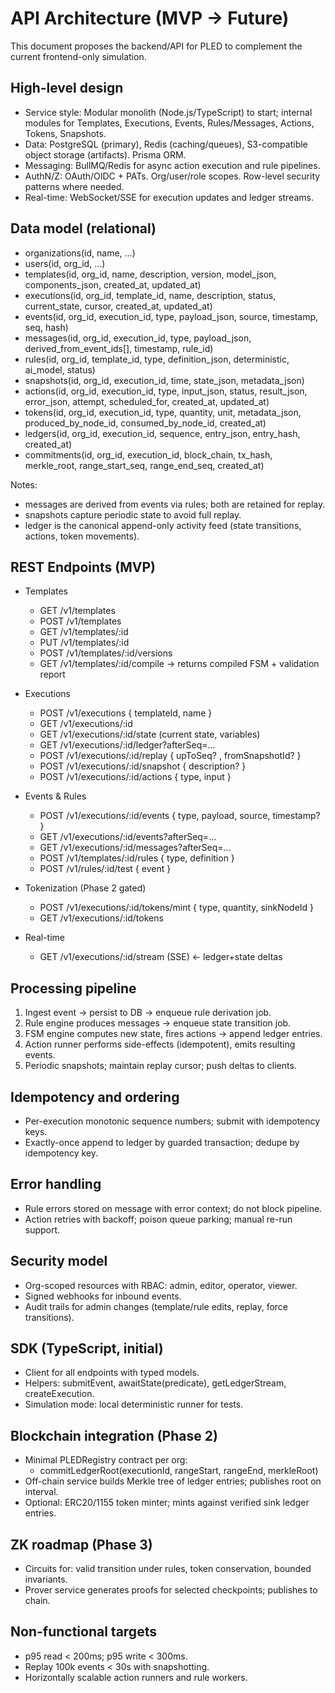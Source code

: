 # API Architecture (MVP → Future)

This document proposes the backend/API for PLED to complement the current frontend-only simulation.

## High-level design
- Service style: Modular monolith (Node.js/TypeScript) to start; internal modules for Templates, Executions, Events, Rules/Messages, Actions, Tokens, Snapshots.
- Data: PostgreSQL (primary), Redis (caching/queues), S3-compatible object storage (artifacts). Prisma ORM.
- Messaging: BullMQ/Redis for async action execution and rule pipelines.
- AuthN/Z: OAuth/OIDC + PATs. Org/user/role scopes. Row-level security patterns where needed.
- Real-time: WebSocket/SSE for execution updates and ledger streams.

## Data model (relational)
- organizations(id, name, ...)
- users(id, org_id, ...)
- templates(id, org_id, name, description, version, model_json, components_json, created_at, updated_at)
- executions(id, org_id, template_id, name, description, status, current_state, cursor, created_at, updated_at)
- events(id, org_id, execution_id, type, payload_json, source, timestamp, seq, hash)
- messages(id, org_id, execution_id, type, payload_json, derived_from_event_ids[], timestamp, rule_id)
- rules(id, org_id, template_id, type, definition_json, deterministic, ai_model, status)
- snapshots(id, org_id, execution_id, time, state_json, metadata_json)
- actions(id, org_id, execution_id, type, input_json, status, result_json, error_json, attempt, scheduled_for, created_at, updated_at)
- tokens(id, org_id, execution_id, type, quantity, unit, metadata_json, produced_by_node_id, consumed_by_node_id, created_at)
- ledgers(id, org_id, execution_id, sequence, entry_json, entry_hash, created_at)
- commitments(id, org_id, execution_id, block_chain, tx_hash, merkle_root, range_start_seq, range_end_seq, created_at)

Notes:
- messages are derived from events via rules; both are retained for replay.
- snapshots capture periodic state to avoid full replay.
- ledger is the canonical append-only activity feed (state transitions, actions, token movements).

## REST Endpoints (MVP)
- Templates
  - GET /v1/templates
  - POST /v1/templates
  - GET /v1/templates/:id
  - PUT /v1/templates/:id
  - POST /v1/templates/:id/versions
  - GET /v1/templates/:id/compile → returns compiled FSM + validation report

- Executions
  - POST /v1/executions { templateId, name }
  - GET /v1/executions/:id
  - GET /v1/executions/:id/state (current state, variables)
  - GET /v1/executions/:id/ledger?afterSeq=...
  - POST /v1/executions/:id/replay { upToSeq? , fromSnapshotId? }
  - POST /v1/executions/:id/snapshot { description? }
  - POST /v1/executions/:id/actions { type, input }

- Events & Rules
  - POST /v1/executions/:id/events { type, payload, source, timestamp? }
  - GET /v1/executions/:id/events?afterSeq=...
  - GET /v1/executions/:id/messages?afterSeq=...
  - POST /v1/templates/:id/rules { type, definition }
  - POST /v1/rules/:id/test { event }

- Tokenization (Phase 2 gated)
  - POST /v1/executions/:id/tokens/mint { type, quantity, sinkNodeId }
  - GET /v1/executions/:id/tokens

- Real-time
  - GET /v1/executions/:id/stream (SSE) ← ledger+state deltas

## Processing pipeline
1) Ingest event → persist to DB → enqueue rule derivation job.
2) Rule engine produces messages → enqueue state transition job.
3) FSM engine computes new state, fires actions → append ledger entries.
4) Action runner performs side-effects (idempotent), emits resulting events.
5) Periodic snapshots; maintain replay cursor; push deltas to clients.

## Idempotency and ordering
- Per-execution monotonic sequence numbers; submit with idempotency keys.
- Exactly-once append to ledger by guarded transaction; dedupe by idempotency key.

## Error handling
- Rule errors stored on message with error context; do not block pipeline.
- Action retries with backoff; poison queue parking; manual re-run support.

## Security model
- Org-scoped resources with RBAC: admin, editor, operator, viewer.
- Signed webhooks for inbound events.
- Audit trails for admin changes (template/rule edits, replay, force transitions).

## SDK (TypeScript, initial)
- Client for all endpoints with typed models.
- Helpers: submitEvent, awaitState(predicate), getLedgerStream, createExecution.
- Simulation mode: local deterministic runner for tests.

## Blockchain integration (Phase 2)
- Minimal PLEDRegistry contract per org:
  - commitLedgerRoot(executionId, rangeStart, rangeEnd, merkleRoot)
- Off-chain service builds Merkle tree of ledger entries; publishes root on interval.
- Optional: ERC20/1155 token minter; mints against verified sink ledger entries.

## ZK roadmap (Phase 3)
- Circuits for: valid transition under rules, token conservation, bounded invariants.
- Prover service generates proofs for selected checkpoints; publishes to chain.

## Non-functional targets
- p95 read < 200ms; p95 write < 300ms.
- Replay 100k events < 30s with snapshotting.
- Horizontally scalable action runners and rule workers.
